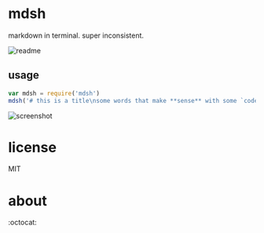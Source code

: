 # mdsh

markdown in terminal. super inconsistent.

![readme](http://cl.ly/image/3D1s1A1z1O0h/Image%202014-10-27%20at%202.52.55%20AM.png)

## usage

```javascript
var mdsh = require('mdsh')
mdsh('# this is a title\nsome words that make **sense** with some `code` in between.\n```\nvar such = new code()\n```')
```

![screenshot](http://cl.ly/image/3q2G401q3143/Image%202014-10-27%20at%202.44.18%20AM.png)

# license

MIT

# about

:octocat:
